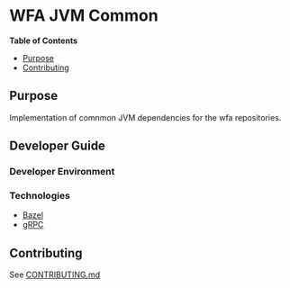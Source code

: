 # WFA JVM Common

**Table of Contents**

*   [Purpose](#purpose)
*   [Contributing](#contributing)

## Purpose

Implementation of comnmon JVM dependencies for the wfa repositories. 

## Developer Guide

### Developer Environment

### Technologies

*   [Bazel](https://bazel.build/)
*   [gRPC](https://grpc.io/)

## Contributing

See [CONTRIBUTING.md](CONTRIBUTING.md)
